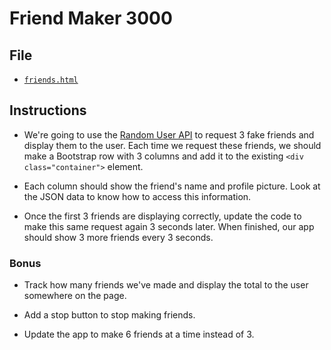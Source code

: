 # Friend Maker 3000

## File

* [`friends.html`](Unsolved/friends.html)

## Instructions

* We're going to use the [Random User API](https://randomuser.me/documentation) to request 3 fake friends and display them to the user. Each time we request these friends, we should make a Bootstrap row with 3 columns and add it to the existing `<div class="container">` element.

* Each column should show the friend's name and profile picture. Look at the JSON data to know how to access this information.

* Once the first 3 friends are displaying correctly, update the code to make this same request again 3 seconds later. When finished, our app should show 3 more friends every 3 seconds.

### Bonus

* Track how many friends we've made and display the total to the user somewhere on the page.

* Add a stop button to stop making friends.

* Update the app to make 6 friends at a time instead of 3.